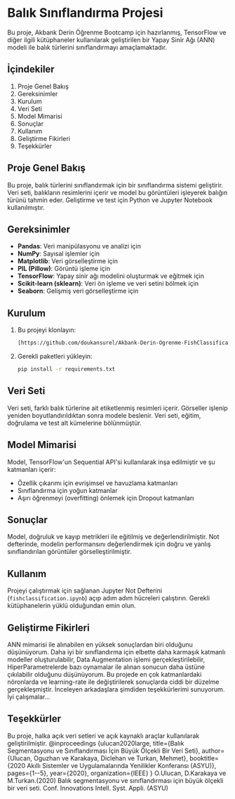 
# Balık Sınıflandırma Projesi

Bu proje, Akbank Derin Öğrenme Bootcamp için hazırlanmış, TensorFlow ve diğer ilgili kütüphaneler kullanılarak geliştirilen bir Yapay Sinir Ağı (ANN) modeli ile balık türlerini sınıflandırmayı amaçlamaktadır.

## İçindekiler
1. Proje Genel Bakış
2. Gereksinimler
3. Kurulum
4. Veri Seti
5. Model Mimarisi
6. Sonuçlar
7. Kullanım
8. Geliştirme Fikirleri
9. Teşekkürler

## Proje Genel Bakış
Bu proje, balık türlerini sınıflandırmak için bir sınıflandırma sistemi geliştirir. Veri seti, balıkların resimlerini içerir ve model bu görüntüleri işleyerek balığın türünü tahmin eder. Geliştirme ve test için Python ve Jupyter Notebook kullanılmıştır.

## Gereksinimler
- **Pandas**: Veri manipülasyonu ve analizi için
- **NumPy**: Sayısal işlemler için
- **Matplotlib**: Veri görselleştirme için
- **PIL (Pillow)**: Görüntü işleme için
- **TensorFlow**: Yapay sinir ağı modelini oluşturmak ve eğitmek için
- **Scikit-learn (sklearn)**: Veri ön işleme ve veri setini bölmek için
- **Seaborn**: Gelişmiş veri görselleştirme için

## Kurulum
1. Bu projeyi klonlayın:
   ```bash
   [https://github.com/doukansurel/Akbank-Derin-Ogrenme-FishClassification.git]
   ```
2. Gerekli paketleri yükleyin:
   ```bash
   pip install -r requirements.txt
   ```

## Veri Seti
Veri seti, farklı balık türlerine ait etiketlenmiş resimleri içerir. Görseller işlenip yeniden boyutlandırıldıktan sonra modele beslenir. Veri seti, eğitim, doğrulama ve test alt kümelerine bölünmüştür.

## Model Mimarisi
Model, TensorFlow'un Sequential API'si kullanılarak inşa edilmiştir ve şu katmanları içerir:
- Özellik çıkarımı için evrişimsel ve havuzlama katmanları
- Sınıflandırma için yoğun katmanlar
- Aşırı öğrenmeyi (overfitting) önlemek için Dropout katmanları

## Sonuçlar
Model, doğruluk ve kayıp metrikleri ile eğitilmiş ve değerlendirilmiştir. Not defterinde, modelin performansını değerlendirmek için doğru ve yanlış sınıflandırılan görüntüler görselleştirilmiştir.

## Kullanım
Projeyi çalıştırmak için sağlanan Jupyter Not Defterini (`fishclassification.ipynb`) açıp adım adım hücreleri çalıştırın. Gerekli kütüphanelerin yüklü olduğundan emin olun.

## Geliştirme Fikirleri
ANN mimarisi ile alınabilen en yüksek sonuçlardan biri olduğunu düşünüyorum. Daha iyi bir sınıflandırma için elbette daha karmaşık katmanlı modeller oluşturulabilir, Data Augmentation işlemi gerçekleştirilebilir, HiperParametrelerde bazı oynamalar ile alınan sonucun daha üstüne çıkılabilir olduğunu düşünüyorum. Bu projede en çok katmanlardaki nöronlarda ve learning-rate ile değiştirilerek sonuçlarda ciddi bir düzelme gerçekleşmiştir. İnceleyen arkadaşlara şimdiden teşekkürlerimi sunuyorum. İyi çalışmalar...

## Teşekkürler
Bu proje, halka açık veri setleri ve açık kaynaklı araçlar kullanılarak geliştirilmiştir.
@inproceedings {ulucan2020large,
title={Balık Segmentasyonu ve Sınıflandırması İçin Büyük Ölçekli Bir Veri Seti},
author={Ulucan, Oguzhan ve Karakaya, Diclehan ve Turkan, Mehmet},
booktitle={2020 Akıllı Sistemler ve Uygulamalarında Yenilikler Konferansı (ASYU)},
pages={1--5},
year={2020},
organization={IEEE}
}
O.Ulucan, D.Karakaya ve M.Turkan.(2020) Balık segmentasyonu ve sınıflandırması için büyük ölçekli bir veri seti.
Conf. Innovations Intell. Syst. Appli. (ASYU)
